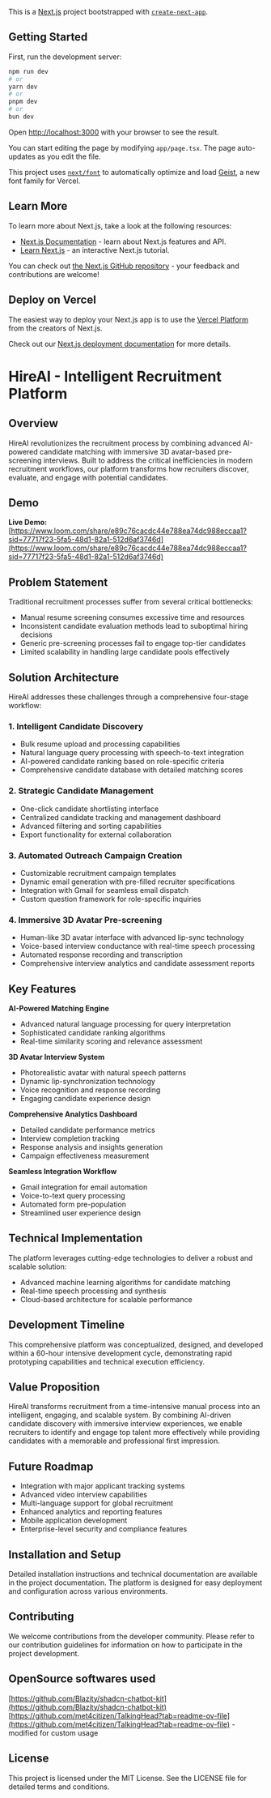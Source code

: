 This is a [Next.js](https://nextjs.org) project bootstrapped with [`create-next-app`](https://nextjs.org/docs/app/api-reference/cli/create-next-app).

## Getting Started

First, run the development server:

```bash
npm run dev
# or
yarn dev
# or
pnpm dev
# or
bun dev
```

Open [http://localhost:3000](http://localhost:3000) with your browser to see the result.

You can start editing the page by modifying `app/page.tsx`. The page auto-updates as you edit the file.

This project uses [`next/font`](https://nextjs.org/docs/app/building-your-application/optimizing/fonts) to automatically optimize and load [Geist](https://vercel.com/font), a new font family for Vercel.

## Learn More

To learn more about Next.js, take a look at the following resources:

- [Next.js Documentation](https://nextjs.org/docs) - learn about Next.js features and API.
- [Learn Next.js](https://nextjs.org/learn) - an interactive Next.js tutorial.

You can check out [the Next.js GitHub repository](https://github.com/vercel/next.js) - your feedback and contributions are welcome!

## Deploy on Vercel

The easiest way to deploy your Next.js app is to use the [Vercel Platform](https://vercel.com/new?utm_medium=default-template&filter=next.js&utm_source=create-next-app&utm_campaign=create-next-app-readme) from the creators of Next.js.

Check out our [Next.js deployment documentation](https://nextjs.org/docs/app/building-your-application/deploying) for more details.

# HireAI - Intelligent Recruitment Platform

## Overview

HireAI revolutionizes the recruitment process by combining advanced AI-powered candidate matching with immersive 3D avatar-based pre-screening interviews. Built to address the critical inefficiencies in modern recruitment workflows, our platform transforms how recruiters discover, evaluate, and engage with potential candidates.

## Demo

**Live Demo:** [https://www.loom.com/share/e89c76cacdc44e788ea74dc988eccaa1?sid=77717f23-5fa5-48d1-82a1-512d6af3746d](https://www.loom.com/share/e89c76cacdc44e788ea74dc988eccaa1?sid=77717f23-5fa5-48d1-82a1-512d6af3746d)

## Problem Statement

Traditional recruitment processes suffer from several critical bottlenecks:
- Manual resume screening consumes excessive time and resources
- Inconsistent candidate evaluation methods lead to suboptimal hiring decisions
- Generic pre-screening processes fail to engage top-tier candidates
- Limited scalability in handling large candidate pools effectively

## Solution Architecture

HireAI addresses these challenges through a comprehensive four-stage workflow:

### 1. Intelligent Candidate Discovery
- Bulk resume upload and processing capabilities
- Natural language query processing with speech-to-text integration
- AI-powered candidate ranking based on role-specific criteria
- Comprehensive candidate database with detailed matching scores

### 2. Strategic Candidate Management
- One-click candidate shortlisting interface
- Centralized candidate tracking and management dashboard
- Advanced filtering and sorting capabilities
- Export functionality for external collaboration

### 3. Automated Outreach Campaign Creation
- Customizable recruitment campaign templates
- Dynamic email generation with pre-filled recruiter specifications
- Integration with Gmail for seamless email dispatch
- Custom question framework for role-specific inquiries

### 4. Immersive 3D Avatar Pre-screening
- Human-like 3D avatar interface with advanced lip-sync technology
- Voice-based interview conductance with real-time speech processing
- Automated response recording and transcription
- Comprehensive interview analytics and candidate assessment reports

## Key Features

**AI-Powered Matching Engine**
- Advanced natural language processing for query interpretation
- Sophisticated candidate ranking algorithms
- Real-time similarity scoring and relevance assessment

**3D Avatar Interview System**
- Photorealistic avatar with natural speech patterns
- Dynamic lip-synchronization technology
- Voice recognition and response recording
- Engaging candidate experience design

**Comprehensive Analytics Dashboard**
- Detailed candidate performance metrics
- Interview completion tracking
- Response analysis and insights generation
- Campaign effectiveness measurement

**Seamless Integration Workflow**
- Gmail integration for email automation
- Voice-to-text query processing
- Automated form pre-population
- Streamlined user experience design

## Technical Implementation

The platform leverages cutting-edge technologies to deliver a robust and scalable solution:
- Advanced machine learning algorithms for candidate matching
- Real-time speech processing and synthesis
- Cloud-based architecture for scalable performance

## Development Timeline

This comprehensive platform was conceptualized, designed, and developed within a 60-hour intensive development cycle, demonstrating rapid prototyping capabilities and technical execution efficiency.

## Value Proposition

HireAI transforms recruitment from a time-intensive manual process into an intelligent, engaging, and scalable system. By combining AI-driven candidate discovery with immersive interview experiences, we enable recruiters to identify and engage top talent more effectively while providing candidates with a memorable and professional first impression.

## Future Roadmap

- Integration with major applicant tracking systems
- Advanced video interview capabilities
- Multi-language support for global recruitment
- Enhanced analytics and reporting features
- Mobile application development
- Enterprise-level security and compliance features

## Installation and Setup

Detailed installation instructions and technical documentation are available in the project documentation. The platform is designed for easy deployment and configuration across various environments.

## Contributing

We welcome contributions from the developer community. Please refer to our contribution guidelines for information on how to participate in the project development.

## OpenSource softwares used

[https://github.com/Blazity/shadcn-chatbot-kit](https://github.com/Blazity/shadcn-chatbot-kit)
[https://github.com/met4citizen/TalkingHead?tab=readme-ov-file](https://github.com/met4citizen/TalkingHead?tab=readme-ov-file) - modified for custom usage

## License

This project is licensed under the MIT License. See the LICENSE file for detailed terms and conditions.
